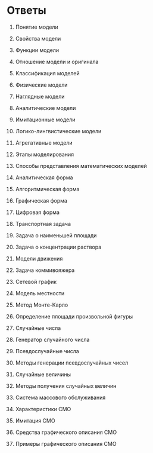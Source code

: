 # Ответы

1. Понятие модели

2. Свойства модели

3. Функции модели

4. Отношение модели и оригинала

5. Классификация моделей

6. Физические модели

7. Наглядные модели

8. Аналитические модели

9. Имитационные модели

10. Логико-лингвистические модели

11. Агрегативные модели

12. Этапы моделирования

13. Способы представления математических моделей

14. Аналитическая форма

15. Алгоритмическая форма

16. Графическая форма

17. Цифровая форма

18. Транспортная задача

19. Задача о наименьшей площади

20. Задача о концентрации раствора

21. Модели движения

22. Задача коммивояжера

23. Сетевой график

24. Модель местности

25. Метод Монте-Карло

26. Определение площади произвольной фигуры

27. Случайные числа

28. Генератор случайного числа

29. Псевдослучайные числа

30. Методы генерации псевдослучайных чисел

31. Случайные величины

32. Методы получения случайных величин

33. Система массового обслуживания

34. Характеристики СМО

35. Имитация СМО

36. Средства графического описания СМО

37. Примеры графического описания СМО